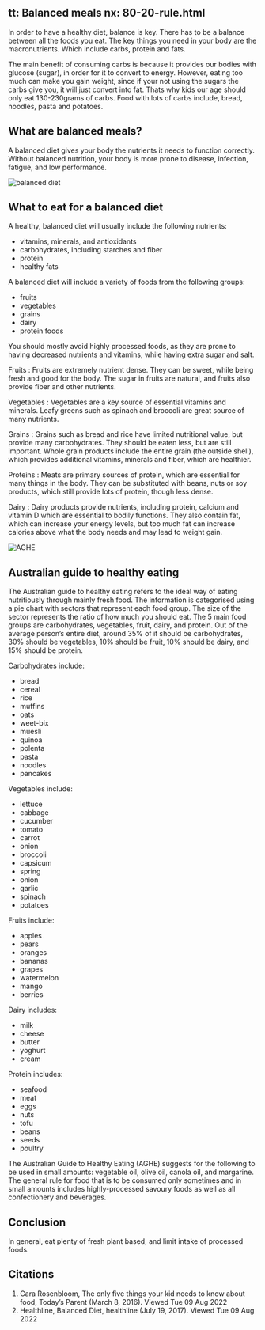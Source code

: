 tt: Balanced meals
nx: 80-20-rule.html
---

In order to have a healthy diet, balance is key. There has to be a balance between all the foods you eat. The key things you need in your body are the macronutrients. Which include carbs, protein and fats.

The main benefit of consuming carbs is because it provides our bodies with glucose (sugar), in order for it to convert to energy. However, eating too much can make you gain weight, since if your not using the sugars the carbs give you, it will just convert into fat. Thats why kids our age should only eat 130-230grams of carbs. Food with lots of carbs include, bread, noodles, pasta and potatoes.

## What are balanced meals?

A balanced diet gives your body the nutrients it needs to function correctly. Without balanced nutrition, your body is more prone to disease, infection, fatigue, and low performance.

![balanced diet](https://cdn.cdnparenting.com/articles/2018/12/05161926/590825882-H.webp)

## What to eat for a balanced diet

A healthy, balanced diet will usually include the following nutrients:

 - vitamins, minerals, and antioxidants
 - carbohydrates, including starches and fiber
 - protein
 - healthy fats

A balanced diet will include a variety of foods from the following groups:

 - fruits
 - vegetables
 - grains
 - dairy
 - protein foods

You should mostly avoid highly processed foods, as they are prone to having decreased nutrients and vitamins, while having extra sugar and salt.

Fruits
: Fruits are extremely nutrient dense. They can be sweet, while being fresh and good for the body. The sugar in fruits are natural, and fruits also provide fiber and other nutrients.

Vegetables
: Vegetables are a key source of essential vitamins and minerals. Leafy greens such as spinach and broccoli are great source of many nutrients.

Grains
: Grains such as bread and rice have limited nutritional value, but provide many carbohydrates. They should be eaten less, but are still important. Whole grain products include the entire grain (the outside shell), which provides additional vitamins, minerals and fiber, which are healthier.

Proteins
: Meats are primary sources of protein, which are essential for many things in the body. They can be substituted with beans, nuts or soy products, which still provide lots of protein, though less dense.

Dairy
: Dairy products provide nutrients, including protein, calcium and vitamin D which are essential to bodily functions. They also contain fat, which can increase your energy levels, but too much fat can increase calories above what the body needs and may lead to weight gain.

![AGHE](https://www.eatforhealth.gov.au/sites/default/files/images/the_guidelines/n55_agthe_large.jpg)

## Australian guide to healthy eating
The Australian guide to healthy eating refers to the ideal way of eating nutritiously through mainly fresh food. The information is categorised using a pie chart with sectors that represent each food group. The size of the sector represents the ratio of how much you should eat. The 5 main food groups are carbohydrates, vegetables, fruit, dairy, and protein. Out of the average person’s entire diet, around 35% of it should be carbohydrates, 30% should be vegetables, 10% should be fruit, 10% should be dairy, and 15% should be protein.

Carbohydrates include:

 - bread
 - cereal
 - rice
 - muffins
 - oats
 - weet-bix
 - muesli
 - quinoa
 - polenta
 - pasta
 - noodles
 - pancakes


Vegetables include:

 - lettuce
 - cabbage
 - cucumber
 - tomato
 - carrot
 - onion
 - broccoli
 - capsicum
 - spring
 - onion
 - garlic
 - spinach
 - potatoes


Fruits include:

 - apples
 - pears
 - oranges
 - bananas
 - grapes
 - watermelon
 - mango
 - berries


Dairy includes:

 - milk
 - cheese
 - butter
 - yoghurt
 - cream


Protein includes:

 - seafood
 - meat
 - eggs
 - nuts
 - tofu
 - beans
 - seeds
 - poultry


The Australian Guide to Healthy Eating (AGHE) suggests for the following to be used in small amounts: vegetable oil, olive oil, canola oil, and margarine. The general rule for food that is to be consumed only sometimes and in small amounts includes highly-processed savoury foods as well as all confectionery and beverages.

## Conclusion
In general, eat plenty of fresh plant based, and limit intake of processed foods.

## Citations
1. Cara Rosenbloom, The only five things your kid needs to know about food, Today’s Parent (March 8, 2016). Viewed Tue 09 Aug 2022
2. Healthline, Balanced Diet, healthline (July 19, 2017). Viewed Tue 09 Aug 2022
